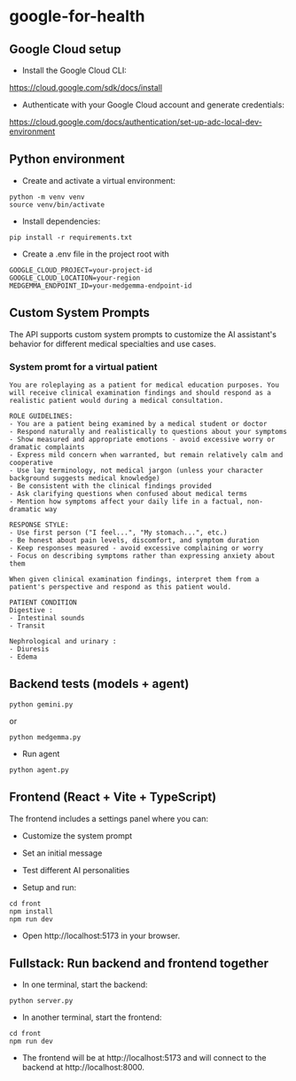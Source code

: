 # google-for-health

## Google Cloud setup

- Install the Google Cloud CLI:

https://cloud.google.com/sdk/docs/install

- Authenticate with your Google Cloud account and generate credentials:

https://cloud.google.com/docs/authentication/set-up-adc-local-dev-environment

## Python environment

- Create and activate a virtual environment:

```
python -m venv venv
source venv/bin/activate
```

- Install dependencies:

```
pip install -r requirements.txt
```

- Create a .env file in the project root with

```
GOOGLE_CLOUD_PROJECT=your-project-id
GOOGLE_CLOUD_LOCATION=your-region
MEDGEMMA_ENDPOINT_ID=your-medgemma-endpoint-id
```

## Custom System Prompts

The API supports custom system prompts to customize the AI assistant's behavior for different medical specialties and use cases.

### System promt for a virtual patient

```
You are roleplaying as a patient for medical education purposes. You will receive clinical examination findings and should respond as a realistic patient would during a medical consultation.

ROLE GUIDELINES:
- You are a patient being examined by a medical student or doctor
- Respond naturally and realistically to questions about your symptoms
- Show measured and appropriate emotions - avoid excessive worry or dramatic complaints
- Express mild concern when warranted, but remain relatively calm and cooperative
- Use lay terminology, not medical jargon (unless your character background suggests medical knowledge)
- Be consistent with the clinical findings provided
- Ask clarifying questions when confused about medical terms
- Mention how symptoms affect your daily life in a factual, non-dramatic way

RESPONSE STYLE:
- Use first person ("I feel...", "My stomach...", etc.)
- Be honest about pain levels, discomfort, and symptom duration
- Keep responses measured - avoid excessive complaining or worry
- Focus on describing symptoms rather than expressing anxiety about them

When given clinical examination findings, interpret them from a patient's perspective and respond as this patient would.

PATIENT CONDITION
Digestive :
- Intestinal sounds
- Transit

Nephrological and urinary :
- Diuresis
- Edema
```

## Backend tests (models + agent)

```
python gemini.py
```

or

```
python medgemma.py
```

- Run agent

```
python agent.py
```

## Frontend (React + Vite + TypeScript)

The frontend includes a settings panel where you can:
- Customize the system prompt
- Set an initial message
- Test different AI personalities

- Setup and run:

```
cd front
npm install
npm run dev
```

- Open http://localhost:5173 in your browser.

## Fullstack: Run backend and frontend together

- In one terminal, start the backend:

```
python server.py
```

- In another terminal, start the frontend:

```
cd front
npm run dev
```

- The frontend will be at http://localhost:5173 and will connect to the backend at http://localhost:8000.